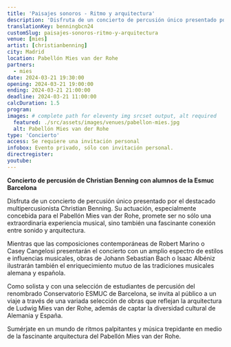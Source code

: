 ```yaml
---
title: 'Paisajes sonoros - Ritmo y arquitectura'
description: 'Disfruta de un concierto de percusión único presentado por el destacado multipercusionista Christian Benning.'
translationKey: benningbcn24
customSlug: paisajes-sonoros-ritmo-y-arquitectura
venue: [mies]
artist: [christianbenning]
city: Madrid
location: Pabellón Mies van der Rohe
partners:
  - mies
date: 2024-03-21 19:30:00
opening: 2024-03-21 19:00:00
ending: 2024-03-21 21:00:00
deadline: 2024-03-21 11:00:00
calcDuration: 1.5
program:
images: # complete path for eleventy img srcset output, alt required
  featured: ./src/assets/images/venues/pabellon-mies.jpg
  alt: Pabellón Mies van der Rohe
type: 'Concierto'
access: Se requiere una invitación personal
infobox: Evento privado, sólo con invitación personal.
directregister:
youtube:
---
```


**Concierto de percusión de Christian Benning con alumnos de la Esmuc Barcelona**

Disfruta de un concierto de percusión único presentado por el destacado multipercusionista Christian Benning. Su actuación, especialmente concebida para el Pabellón Mies van der Rohe, promete ser no sólo una extraordinaria experiencia musical, sino también una fascinante conexión entre sonido y arquitectura.

Mientras que las composiciones contemporáneas de Robert Marino o Casey Cangelosi presentarán el concierto con un amplio espectro de estilos e influencias musicales, obras de Johann Sebastian Bach o Isaac Albéniz ilustrarán también el enriquecimiento mutuo de las tradiciones musicales alemana y española.

Como solista y con una selección de estudiantes de percusión del renombrado Conservatorio ESMUC de Barcelona, se invita al público a un viaje a través de una variada selección de obras que reflejan la arquitectura de Ludwig Mies van der Rohe, además de captar la diversidad cultural de Alemania y España.

Sumérjate en un mundo de ritmos palpitantes y música trepidante en medio de la fascinante arquitectura del Pabellón Mies van der Rohe.
